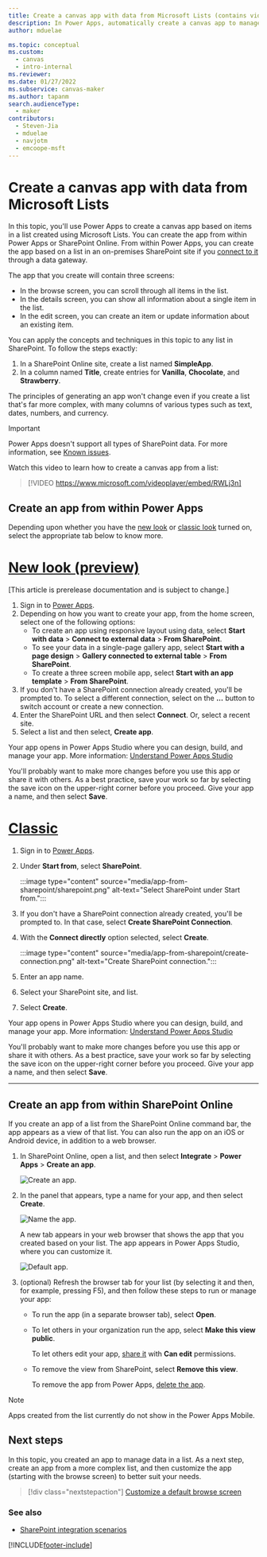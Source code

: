 ```yaml
---
title: Create a canvas app with data from Microsoft Lists (contains video)
description: In Power Apps, automatically create a canvas app to manage data in a list created using Microsoft Lists.
author: mduelae

ms.topic: conceptual
ms.custom: 
  - canvas
  - intro-internal
ms.reviewer: 
ms.date: 01/27/2022
ms.subservice: canvas-maker
ms.author: tapanm
search.audienceType: 
  - maker
contributors:
  - Steven-Jia
  - mduelae
  - navjotm
  - emcoope-msft
---
```

# Create a canvas app with data from Microsoft Lists

In this topic, you'll use Power Apps to create a canvas app based on items in a list created using Microsoft Lists. You can create the app from within Power Apps or SharePoint Online. From within Power Apps, you can create the app based on a list in an on-premises SharePoint site if you [connect to it](connections/connection-sharepoint-online.md#create-a-connection) through a data gateway.

The app that you create will contain three screens:

- In the browse screen, you can scroll through all items in the list.
- In the details screen, you can show all information about a single item in the list.
- In the edit screen, you can create an item or update information about an existing item.

You can apply the concepts and techniques in this topic to any list in SharePoint. To follow the steps exactly:

1. In a SharePoint Online site, create a list named **SimpleApp**.
2. In a column named **Title**, create entries for **Vanilla**, **Chocolate**, and **Strawberry**.

The principles of generating an app won't change even if you create a list that's far more complex, with many columns of various types such as text, dates, numbers, and currency.

> [!IMPORTANT]
> Power Apps doesn't support all types of SharePoint data. For more information, see [Known issues](connections/connection-sharepoint-online.md#known-issues).

Watch this video to learn how to create a canvas app from a list:
> [!VIDEO https://www.microsoft.com/videoplayer/embed/RWLj3n]


## Create an app from within Power Apps

Depending upon whether you have the [new look](intro-maker-portal.md?tabs=home-new-look) or [classic look](intro-maker-portal.md?tabs=home-classic) turned on, select the appropriate tab below to know more.

# [New look (preview)](#tab/home-new-look)

[This article is prerelease documentation and is subject to change.]


1. Sign in to [Power Apps](https://make.powerapps.com?utm_source=padocs&utm_medium=linkinadoc&utm_campaign=referralsfromdoc).
1. Depending on how you want to create your app, from the home screen, select one of the following options:
   - To create an app using responsive layout using data, select **Start with data** > **Connect to external data** > **From SharePoint**.
   - To see your data in a single-page gallery app, select **Start with a page design** > **Gallery connected to external table** > **From SharePoint**.
   - To create a three screen mobile app, select **Start with an app template** > **From SharePoint**.
1. If you don't have a SharePoint connection already created, you'll be prompted to. To select a different connection, select on the **...** button to switch account or create a new connection. 
1. Enter the SharePoint URL and then select **Connect**. Or, select a recent site.
1. Select a list and then select, **Create app**.

Your app opens in Power Apps Studio where you can design, build, and manage your app. More information: [Understand Power Apps Studio](power-apps-studio.md)

You'll probably want to make more changes before you use this app or share it with others. As a best practice, save your work so far by selecting the save icon on the upper-right corner before you proceed. Give your app a name, and then select **Save**.

# [Classic](#tab/home-classic)

1. Sign in to [Power Apps](https://make.powerapps.com?utm_source=padocs&utm_medium=linkinadoc&utm_campaign=referralsfromdoc).

1. Under **Start from**, select **SharePoint**.

    :::image type="content" source="media/app-from-sharepoint/sharepoint.png" alt-text="Select SharePoint under Start from.":::

1. If you don't have a SharePoint connection already created, you'll be prompted to. In that case, select **Create SharePoint Connection**.

1. With the **Connect directly** option selected, select **Create**.

    :::image type="content" source="media/app-from-sharepoint/create-connection.png" alt-text="Create SharePoint connection.":::

1. Enter an app name.

1. Select your SharePoint site, and list.

1. Select **Create**.

Your app opens in Power Apps Studio where you can design, build, and manage your app. More information: [Understand Power Apps Studio](power-apps-studio.md)

You'll probably want to make more changes before you use this app or share it with others. As a best practice, save your work so far by selecting the save icon on the upper-right corner before you proceed. Give your app a name, and then select **Save**.
  
---

## Create an app from within SharePoint Online

If you create an app of a list from the SharePoint Online command bar, the app appears as a view of that list. You can also run the app on an iOS or Android device, in addition to a web browser.

1. In SharePoint Online, open a list, and then select **Integrate** > **Power Apps** > **Create an app**.

    ![Create an app.](./media/app-from-sharepoint/generate-new-app.png)

1. In the panel that appears, type a name for your app, and then select **Create**.

    ![Name the app.](./media/app-from-sharepoint/app-name.png "Name the app")

    A new tab appears in your web browser that shows the app that you created based on your list. The app appears in Power Apps Studio, where you can customize it.

    ![Default app.](./media/app-from-sharepoint/default-app.png "Default app")

1. (optional) Refresh the browser tab for your list (by selecting it and then, for example, pressing F5), and then follow these steps to run or manage your app:

    - To run the app (in a separate browser tab), select **Open**.
    - To let others in your organization run the app, select **Make this view public**.

        To let others edit your app, [share it](share-app.md) with **Can edit** permissions.

    - To remove the view from SharePoint, select **Remove this view**.

        To remove the app from Power Apps, [delete the app](delete-app.md).

> [!NOTE]
> Apps created from the list currently do not show in the Power Apps Mobile.

## Next steps
In this topic, you created an app to manage data in a list. As a next step, create an app from a more complex list, and then customize the app (starting with the browse screen) to better suit your needs.

> [!div class="nextstepaction"]
> [Customize a default browse screen](customize-layout-sharepoint.md)

### See also

- [SharePoint integration scenarios](sharepoint/scenarios-intro.md)


[!INCLUDE[footer-include](../../includes/footer-banner.md)]
